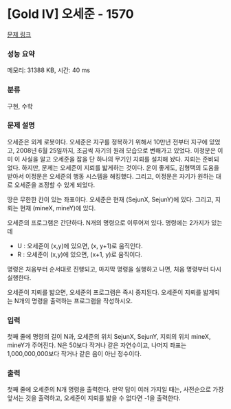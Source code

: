 # [Gold IV] 오세준 - 1570 

[문제 링크](https://www.acmicpc.net/problem/1570) 

### 성능 요약

메모리: 31388 KB, 시간: 40 ms

### 분류

구현, 수학

### 문제 설명

<p>오세준은 외계 로봇이다. 오세준은 지구를 정복하기 위해서 10만년 전부터 지구에 있었고, 2008년 6월 25일까지, 조금씩 자기의 원래 모습으로 변해가고 있었다. 이정문은 이미 이 사실을 알고 오세준을 잡을 단 하나의 무기인 지뢰를 설치해 놨다. 지뢰는 준비되었다. 하지만, 문제는 오세준이 지뢰를 밟게하는 것이다. 운이 좋게도, 김형택의 도움을 받아서 이정문은 오세준의 행동 시스템을 해킹했다. 그리고, 이정문은 자기가 원하는 대로 오세준을 조정할 수 있게 되었다.</p>

<p>땅은 무한한 칸이 있는 좌표이다. 오세준은 현재 (SejunX, SejunY)에 있다. 그리고, 지뢰는 현재 (mineX, mineY)에 있다.</p>

<p>오세준의 프로그램은 간단하다. N개의 명령으로 이루어져 있다. 명령에는 2가지가 있는데</p>

<ul>
	<li>U : 오세준이 (x,y)에 있으면, (x, y+1)로 움직인다.</li>
	<li>R : 오세준이 (x,y)에 있으면, (x+1, y)로 움직이다.</li>
</ul>

<p>명령은 처음부터 순서대로 진행되고, 마지막 명령을 실행하고 나면, 처음 명령부터 다시 실행한다.</p>

<p>오세준이 지뢰를 밟으면, 오세준의 프로그램은 즉시 중지된다. 오세준이 지뢰를 밟게되는 N개의 명령을 출력하는 프로그램을 작성하시오. </p>

### 입력 

 <p>첫째 줄에 명령의 길이 N과, 오세준의 위치 SejunX, SejunY, 지뢰의 위치 mineX, mineY가 주어진다. N은 50보다 작거나 같은 자연수이고, 나머지 좌표는 1,000,000,000보다 작거나 같은 음이 아닌 정수이다.</p>

### 출력 

 <p>첫째 줄에 오세준의 N개 명령을 출력한다. 만약 답이 여러 가지일 때는, 사전순으로 가장 앞서는 것을 출력하고, 오세준이 지뢰를 밟을 수 없다면 -1을 출력한다.</p>

